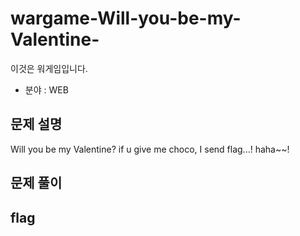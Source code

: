 # wargame-Will-you-be-my-Valentine-
이것은 워게임입니다. 
- 분야 : WEB

## 문제 설명
Will you be my Valentine?
if u give me choco, I send flag...! haha~~!

## 문제 풀이


## flag
